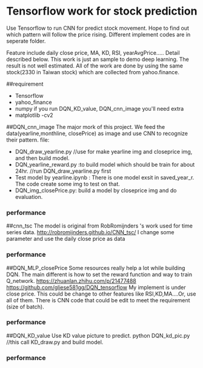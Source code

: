 # Tensorflow work for stock prediction
Use Tensorflow to run CNN for predict stock movement. Hope to find out which pattern will follow the price rising. Different implement codes are in seperate folder.

Feature include daily close price, MA, KD, RSI, yearAvgPrice..... Detail described below. This work is just an sample to demo deep learning. The result is not well estimated.
All of the work are done by using the same stock(2330 in Taiwan stock) which are collected from yahoo.finance.

##requirement
- Tensorflow
- yahoo_finance
- numpy
if you run DQN_KD_value, DQN_cnn_image you'll need extra
- matplotlib
-cv2

##DQN_cnn_image
The major mork of this project. We feed the data(yearline,monthline, closePrice) as image and use CNN to recognize their pattern. 
file:
- DQN_draw_yearline.py  //use for make yearline img and closeprice img, and then build model.
- DQN_yearline_reward.py :to build model which should be train for about 24hr. //run DQN_draw_yearline.py first
- Test model by yearline.ipynb : There is one model exsit in saved_year_r. The code create some img to test on that.
- DQN_img_closePrice.py: build a model by closeprice img and do evaluation.

### performance


##cnn_tsc
The model is original from RobRomijnders 's work used for time series data.
http://robromijnders.github.io/CNN_tsc/
I change some parameter and use the daily close price as data
### performance

##DQN_MLP_closePrice
Some resources really help a lot while building DQN. The main different is how to set the reward function and way to train Q_network.
https://zhuanlan.zhihu.com/p/21477488
https://github.com/gliese581gg/DQN_tensorflow
My implement is under close price. This could be change to other features like RSI,KD,MA....Or, use all of them. There is CNN code that could be edit to meet the requirement (size of batch).  
### performance

##DQN_KD_value
Use KD value picture to predict.
python DQN_kd_pic.py //this call KD_draw.py and build model.

### performance


